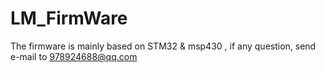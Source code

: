 # LM_FirmWare
The firmware is mainly based on STM32 &amp; msp430 , if any question, send e-mail to 978924688@qq.com

